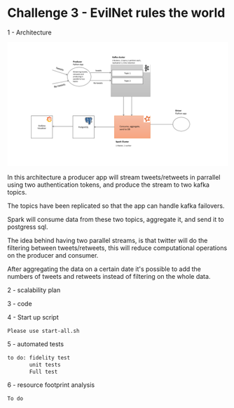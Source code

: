 # Challenge 3 - EvilNet rules the world
1 - Architecture

![](architecture3.png)

In this architecture a producer app will stream tweets/retweets in parrallel using two authentication tokens, and produce the stream to two kafka topics.

The topics have been replicated so that the app can handle kafka failovers.

Spark will consume data from these two topics, aggregate it, and send it to postgress sql.

The idea behind having two parallel streams, is that twitter will do the filtering between tweets/retweets, this will reduce computational operations on the producer and consumer. 

After aggregating the data on a certain date it's possible to add the numbers of tweets and retweets instead of filtering on the whole data.


2 - scalability plan
 
3 - code

4 - Start up script
    
    Please use start-all.sh
    
5 - automated tests 

    to do: fidelity test 
           unit tests
           Full test
           
6 - resource footprint analysis
    
    To do